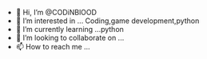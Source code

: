 - 👋 Hi, I’m @CODiNBlOOD
- 👀 I’m interested in ... Coding,game development,python 
- 🌱 I’m currently learning ...python
- 💞️ I’m looking to collaborate on ...
- 📫 How to reach me ...

<!---
CODiNBlOOD/CODiNBlOOD is a ✨ special ✨ repository because its `README.md` (this file) appears on your GitHub profile.
You can click the Preview link to take a look at your changes.
--->
